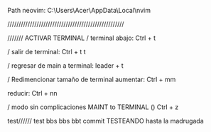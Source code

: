 Path neovim: C:\Users\Acer\AppData\Local\nvim

////////////////////////////////////////////////////

/////// ACTIVAR TERMINAL
/ terminal abajo:
Ctrl + t

/ salir de terminal:
Ctrl + t t

/ regresar de main a terminal:
leader + t

/ Redimencionar tamaño de terminal
aumentar:
Ctrl + mm

reducir:
Ctrl + nn

/ modo sin complicaciones
MAINT to TERMINAL ()
Ctrl + z

test////// test bbs bbs bbt commit TESTEANDO hasta la madrugada
